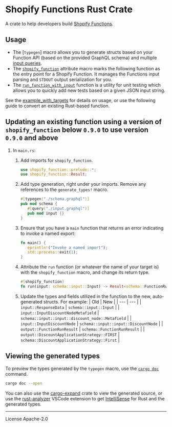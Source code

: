 # Shopify Functions Rust Crate

A crate to help developers build [Shopify Functions].

## Usage

- The [`typegen`] macro allows you to generate structs based on your Function API (based on the provided GraphQL schema) and multiple [input queries][input query].
- The [`shopify_function`] attribute macro marks the following function as the entry point for a Shopify Function. It manages the Functions input parsing and `STDOUT` output serialization for you.
- The [`run_function_with_input`] function is a utility for unit testing which allows you to quickly add new tests based on a given JSON input string.

See the [example_with_targets] for details on usage, or use the following guide to convert an existing Rust-based function.

## Updating an existing function using a version of `shopify_function` below `0.9.0` to use version `0.9.0` and above

1. In `main.rs`:

   1. Add imports for `shopify_function`.

      ```rust
      use shopify_function::prelude::*;
      use shopify_function::Result;
      ```

   1. Add type generation, right under your imports. Remove any references to the `generate_types!` macro.

      ```rust
      #[typegen("./schema.graphql")]
      pub mod schema {
         #[query("./input.graphql")]
         pub mod input {}
      }
      ```

   1. Ensure that you have a `main` function that returns an error indicating to invoke a named export:

      ```rust
      fn main() {
         eprintln!("Invoke a named import");
         std::process::exit(1);
      }
      ```

   1. Attribute the `run` function (or whatever the name of your target is) with the `shopify_function` macro, and change its return type.

      ```rust
      #[shopify_function]
      fn run(input: schema::input::Input) -> Result<schema::FunctionRunResult> {
      ```

   1. Update the types and fields utilized in the function to the new, auto-generated structs. For example:
      | Old | New |
      | --- | --- |
      | `input::ResponseData` | `schema::input::Input` |
      | `input::InputDiscountNodeMetafield` | `schema::input::input::discount_node::Metafield` |
      | `input::InputDiscountNode` | `schema::input::input::DiscountNode` |
      | `output::FunctionRunResult` | `schema::FunctionRunResult` |
      | `output::DiscountApplicationStrategy::FIRST` | `schema::DiscountApplicationStrategy::First` |

## Viewing the generated types

To preview the types generated by the `typegen` macro, use the [`cargo doc`](https://doc.rust-lang.org/cargo/commands/cargo-doc.html) command.

```bash
cargo doc --open
```

You can also use the [cargo-expand](https://github.com/dtolnay/cargo-expand) crate to view the generated source, or use the [rust-analyzer](https://marketplace.visualstudio.com/items?itemName=rust-lang.rust-analyzer) VSCode extension to get [IntelliSense](https://code.visualstudio.com/docs/editor/intellisense) for Rust and the generated types.

---

License Apache-2.0

[Shopify Functions]: https://shopify.dev/api/functions
[`generate_types`]: https://docs.rs/shopify_function/latest/shopify_function/macro.typegen.html
[input query]: https://shopify.dev/api/functions/input-output#input
[`shopify_function`]: https://docs.rs/shopify_function/latest/shopify_function/attr.shopify_function.html
[`run_function_with_input`]: https://docs.rs/shopify_function/latest/shopify_function/fn.run_function_with_input.html
[example_with_targets]: https://github.com/Shopify/shopify-function-rust/tree/main/example_with_targets
